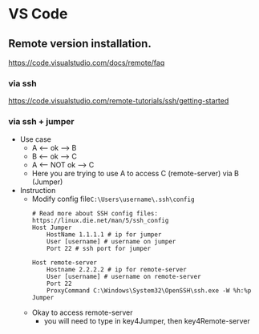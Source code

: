 # VS Code
## Remote version installation.

https://code.visualstudio.com/docs/remote/faq

### via ssh
https://code.visualstudio.com/remote-tutorials/ssh/getting-started

### via ssh + jumper
- Use case
  - A <--   ok   --> B
  - B <--   ok   --> C
  - A <-- NOT ok --> C
  - Here you are trying to use A to access C (remote-server) via B (Jumper)
- Instruction
  - Modify config file```C:\Users\username\.ssh\config```
    ```
    # Read more about SSH config files: https://linux.die.net/man/5/ssh_config
    Host Jumper
        HostName 1.1.1.1 # ip for jumper
        User [username] # username on jumper
        Port 22 # ssh port for jumper

    Host remote-server
        Hostname 2.2.2.2 # ip for remote-server
        User [username] # username on remote-server
        Port 22
        ProxyCommand C:\Windows\System32\OpenSSH\ssh.exe -W %h:%p Jumper
    ```
  - Okay to access remote-server
    - you will need to type in key4Jumper, then key4Remote-server
